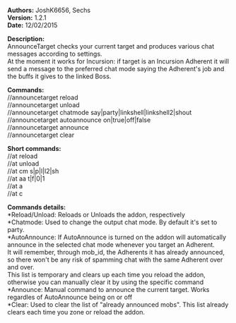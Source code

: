 **Authors:** JoshK6656, Sechs  
**Version:** 1.2.1  
**Date:** 12/02/2015  
  
**Description:**  
AnnounceTarget checks your current target and produces various chat messages according to settings.  
At the moment it works for Incursion: if target is an Incursion Adherent it will send a message to the preferred chat mode saying the Adherent's job and the buffs it gives to the linked Boss.  
  
  
**Commands:**  
//announcetarget reload  
//announcetarget unload  
//announcetarget chatmode say|party|linkshell|linkshell2|shout  
//announcetarget autoannounce on|true|off|false  
//announcetarget announce  
//announcetarget clear  
  
  
**Short commands:**  
//at reload  
//at unload  
//at cm s|p|l|l2|sh  
//at aa t|f|0|1  
//at a  
//at c  
  
  
**Commands details:**  
*Reload/Unload: Reloads or Unloads the addon, respectively  
*Chatmode: Used to change the output chat mode. By default it's set to party.  
*AutoAnnounce: If AutoAnnounce is turned on the addon will automatically announce in the selected chat mode whenever you target an Adherent.  
It will remember, through mob_id, the Adherents it has already announced, so there won't be any risk of spamming chat with the same Adherent over and over.  
This list is temporary and clears up each time you reload the addon, otherwise you can manually clear it by using the specific command  
*Announce: Manual command to announce the current target. Works regardles of AutoAnnounce being on or off  
*Clear: Used to clear the list of "already announced mobs". This list already clears each time you zone or reload the addon.  

